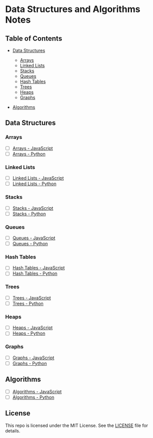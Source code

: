 # Data Structures and Algorithms Notes
## Table of Contents
- [Data Structures](#data-structures)
  - [Arrays](#arrays)
  - [Linked Lists](#linked-lists)
  - [Stacks](#stacks)
  - [Queues](#queues)
  - [Hash Tables](#hash-tables)
  - [Trees](#trees)
  - [Heaps](#heaps)
  - [Graphs](#graphs)

- [Algorithms](#algorithms)

## Data Structures
### Arrays
- [ ] [Arrays - JavaScript]()
- [ ] [Arrays - Python]()

### Linked Lists
- [ ] [Linked Lists - JavaScript]()
- [ ] [Linked Lists - Python]()

### Stacks
- [ ] [Stacks - JavaScript]()
- [ ] [Stacks - Python]()

### Queues
- [ ] [Queues - JavaScript]()
- [ ] [Queues - Python]()

### Hash Tables
- [ ] [Hash Tables - JavaScript]()
- [ ] [Hash Tables - Python]()

### Trees
- [ ] [Trees - JavaScript]()
- [ ] [Trees - Python]()

### Heaps
- [ ] [Heaps - JavaScript]()
- [ ] [Heaps - Python]()

### Graphs
- [ ] [Graphs - JavaScript]()
- [ ] [Graphs - Python]()

## Algorithms
- [ ] [Algorithms - JavaScript]()
- [ ] [Algorithms - Python]()

## License
This repo is licensed under the MIT License. See the [LICENSE](LICENSE) file for details.


